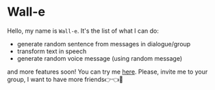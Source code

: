 # Wall-e
Hello, my name is `Wall-e`. It's the list of what I can do:
* generate random sentence from messages in dialogue/group 
* transform text in speech
* generate random voice message (using random message)

and more features soon! 
You can try me [here](https://t.me/testIntervalbot).
Please, invite me to your group, I want to have more friends👉👈🥺

